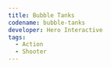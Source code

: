 ```yaml
---
title: Bubble Tanks
codename: bubble-tanks
developer: Hero Interactive
tags:
  - Action
  - Shooter
---
```

